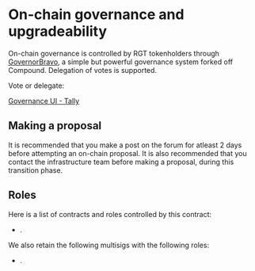 # On-chain governance and upgradeability

On-chain governance is controlled by RGT tokenholders through [GovernorBravo](https://compound.finance/docs/governance), a simple but powerful governance system forked off Compound. Delegation of votes is supported.

Vote or delegate:

[Governance UI - Tally](https://www.withtally.com/governance/rari)

## Making a proposal

It is recommended that you make a post on the forum for atleast 2 days before attempting an on-chain proposal. It is also recommended that you contact the infrastructure team before making a proposal, during this transition phase.

## Roles

Here is a list of contracts and roles controlled by this contract:
 - .



We also retain the following multisigs with the following roles:
 - .

